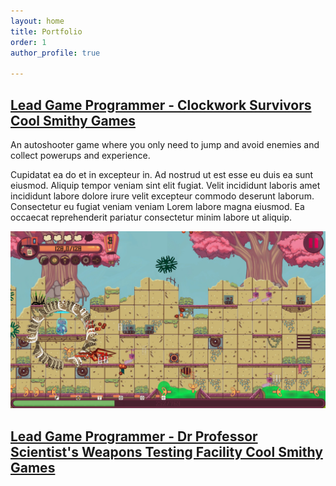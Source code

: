 ```yaml
---
layout: home
title: Portfolio
order: 1
author_profile: true

---
```



<h2 id="clockwork-survivors"> <a href="https://store.steampowered.com/app/2062390/Clockwork_Survivors">Lead Game Programmer - Clockwork Survivors 
Cool Smithy Games</a>

</h2>

An autoshooter game where you only need to jump and avoid enemies and collect powerups and experience. 

Cupidatat ea do et in excepteur in. Ad nostrud ut est esse eu duis ea sunt eiusmod. Aliquip tempor veniam sint elit fugiat. Velit incididunt laboris amet incididunt labore dolore irure velit excepteur commodo deserunt laborum. Consectetur eu fugiat veniam veniam Lorem labore magna eiusmod. Ea occaecat reprehenderit pariatur consectetur minim labore ut aliquip.


<img title="Screenshot" alt="Alt text" src="/assets/images/ClockworkScreenshot.jpg">

<h2 id="dps"> <a href="https://store.steampowered.com/app/1894320/Dr_Professor_Scientists_Weapons_Testing_Facility/">Lead Game Programmer - Dr Professor Scientist's Weapons Testing Facility
Cool Smithy Games</a>

